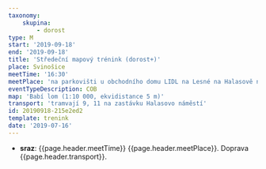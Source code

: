 ```yaml
---
taxonomy:
    skupina:
        - dorost
type: M
start: '2019-09-18'
end: '2019-09-18'
title: 'Středeční mapový trénink (dorost+)'
place: Svinošice
meetTime: '16:30'
meetPlace: 'na parkovišti u obchodního domu LIDL na Lesné na Halasově náměstí'
eventTypeDescription: COB
map: 'Babí lom (1:10 000, ekvidistance 5 m)'
transport: 'tramvají 9, 11 na zastávku Halasovo náměstí'
id: 20190918-215e2ed2
template: trenink
date: '2019-07-16'
---
```

* **sraz**: {{page.header.meetTime}} {{page.header.meetPlace}}. Doprava {{page.header.transport}}.
